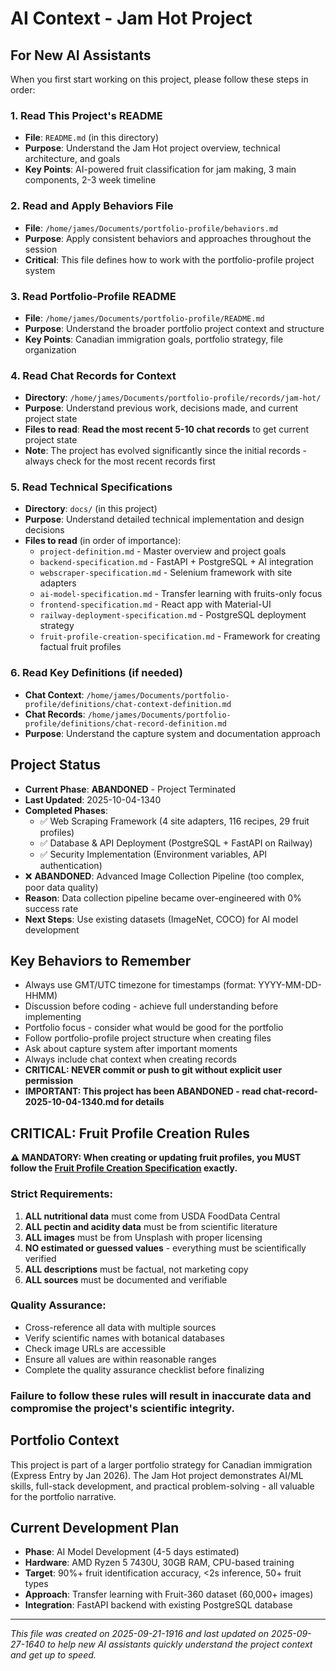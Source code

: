 # AI Context - Jam Hot Project

## For New AI Assistants

When you first start working on this project, please follow these steps in order:

### 1. Read This Project's README
- **File**: `README.md` (in this directory)
- **Purpose**: Understand the Jam Hot project overview, technical architecture, and goals
- **Key Points**: AI-powered fruit classification for jam making, 3 main components, 2-3 week timeline

### 2. Read and Apply Behaviors File
- **File**: `/home/james/Documents/portfolio-profile/behaviors.md`
- **Purpose**: Apply consistent behaviors and approaches throughout the session
- **Critical**: This file defines how to work with the portfolio-profile project system

### 3. Read Portfolio-Profile README
- **File**: `/home/james/Documents/portfolio-profile/README.md`
- **Purpose**: Understand the broader portfolio project context and structure
- **Key Points**: Canadian immigration goals, portfolio strategy, file organization

### 4. Read Chat Records for Context
- **Directory**: `/home/james/Documents/portfolio-profile/records/jam-hot/`
- **Purpose**: Understand previous work, decisions made, and current project state
- **Files to read**: **Read the most recent 5-10 chat records** to get current project state
- **Note**: The project has evolved significantly since the initial records - always check for the most recent records first

### 5. Read Technical Specifications
- **Directory**: `docs/` (in this project)
- **Purpose**: Understand detailed technical implementation and design decisions
- **Files to read** (in order of importance):
  - `project-definition.md` - Master overview and project goals
  - `backend-specification.md` - FastAPI + PostgreSQL + AI integration
  - `webscraper-specification.md` - Selenium framework with site adapters
  - `ai-model-specification.md` - Transfer learning with fruits-only focus
  - `frontend-specification.md` - React app with Material-UI
  - `railway-deployment-specification.md` - PostgreSQL deployment strategy
  - `fruit-profile-creation-specification.md` - Framework for creating factual fruit profiles

### 6. Read Key Definitions (if needed)
- **Chat Context**: `/home/james/Documents/portfolio-profile/definitions/chat-context-definition.md`
- **Chat Records**: `/home/james/Documents/portfolio-profile/definitions/chat-record-definition.md`
- **Purpose**: Understand the capture system and documentation approach

## Project Status
- **Current Phase**: **ABANDONED** - Project Terminated
- **Last Updated**: 2025-10-04-1340
- **Completed Phases**: 
  - ✅ Web Scraping Framework (4 site adapters, 116 recipes, 29 fruit profiles)
  - ✅ Database & API Deployment (PostgreSQL + FastAPI on Railway)
  - ✅ Security Implementation (Environment variables, API authentication)
- ❌ **ABANDONED**: Advanced Image Collection Pipeline (too complex, poor data quality)
- **Reason**: Data collection pipeline became over-engineered with 0% success rate
- **Next Steps**: Use existing datasets (ImageNet, COCO) for AI model development

## Key Behaviors to Remember
- Always use GMT/UTC timezone for timestamps (format: YYYY-MM-DD-HHMM)
- Discussion before coding - achieve full understanding before implementing
- Portfolio focus - consider what would be good for the portfolio
- Follow portfolio-profile project structure when creating files
- Ask about capture system after important moments
- Always include chat context when creating records
- **CRITICAL: NEVER commit or push to git without explicit user permission**
- **IMPORTANT: This project has been ABANDONED - read chat-record-2025-10-04-1340.md for details**

## CRITICAL: Fruit Profile Creation Rules
**⚠️ MANDATORY: When creating or updating fruit profiles, you MUST follow the [Fruit Profile Creation Specification](docs/fruit-profile-creation-specification.md) exactly.**

### Strict Requirements:
1. **ALL nutritional data** must come from USDA FoodData Central
2. **ALL pectin and acidity data** must be from scientific literature
3. **ALL images** must be from Unsplash with proper licensing
4. **NO estimated or guessed values** - everything must be scientifically verified
5. **ALL descriptions** must be factual, not marketing copy
6. **ALL sources** must be documented and verifiable

### Quality Assurance:
- Cross-reference all data with multiple sources
- Verify scientific names with botanical databases
- Check image URLs are accessible
- Ensure all values are within reasonable ranges
- Complete the quality assurance checklist before finalizing

### Failure to follow these rules will result in inaccurate data and compromise the project's scientific integrity.

## Portfolio Context
This project is part of a larger portfolio strategy for Canadian immigration (Express Entry by Jan 2026). The Jam Hot project demonstrates AI/ML skills, full-stack development, and practical problem-solving - all valuable for the portfolio narrative.

## Current Development Plan
- **Phase**: AI Model Development (4-5 days estimated)
- **Hardware**: AMD Ryzen 5 7430U, 30GB RAM, CPU-based training
- **Target**: 90%+ fruit identification accuracy, <2s inference, 50+ fruit types
- **Approach**: Transfer learning with Fruit-360 dataset (60,000+ images)
- **Integration**: FastAPI backend with existing PostgreSQL database

---
*This file was created on 2025-09-21-1916 and last updated on 2025-09-27-1640 to help new AI assistants quickly understand the project context and get up to speed.*

